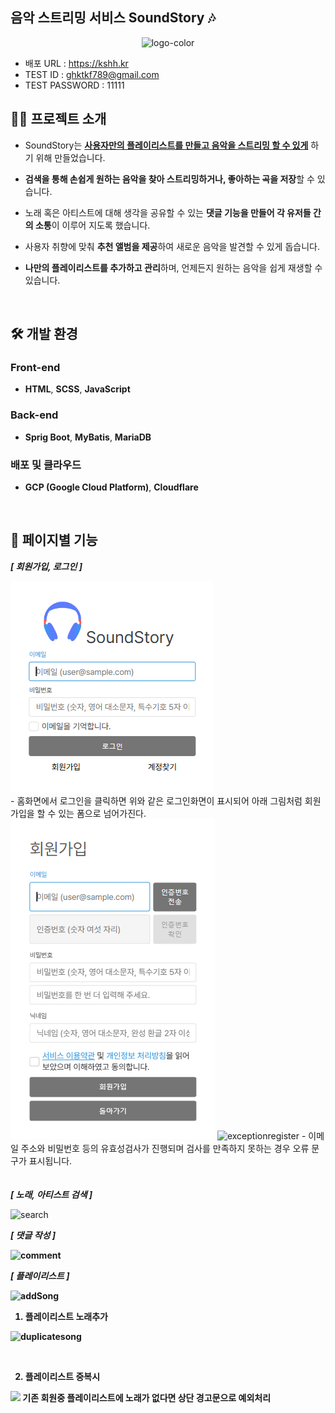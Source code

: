 ## 음악 스트리밍 서비스 SoundStory 🎶

<p align="center">
  <img src="https://github.com/user-attachments/assets/749d03e9-e1e9-4c99-90d4-71797b6cbcd7" alt="logo-color" style="width: 25rem; height: 25rem;">
</p>


- 배포 URL : https://kshh.kr
- TEST ID : ghktkf789@gmail.com
- TEST PASSWORD : 11111
   <br>

## 🙋‍♀️ 프로젝트 소개   

- SoundStory는 **<u>사용자만의 플레이리스트를 만들고 음악을 스트리밍 할 수 있게</u>** 하기 위해 만들었습니다. 
- <b> 검색을 통해 손쉽게 원하는 음악을 찾아 스트리밍하거나, 좋아하는 곡을 저장</b>할 수 있습니다.
- 노래 혹은 아티스트에 대해 생각을 공유할 수 있는 <b>댓글 기능을 만들어 각 유저들 간의 소통</b>이 이루어 지도록 했습니다.
- 사용자 취향에 맞춰 <b>추천 앨범을 제공</b>하여 새로운 음악을 발견할 수 있게 돕습니다.
- <b> 나만의 플레이리스트를 추가하고 관리</b>하며, 언제든지 원하는 음악을 쉽게 재생할 수 있습니다.

  <br>
  

## 🛠️ 개발 환경

### Front-end
- **HTML**, **SCSS**, **JavaScript**

### Back-end
- **Sprig Boot**, **MyBatis**, **MariaDB**

### 배포 및 클라우드
- **GCP (Google Cloud Platform)**, **Cloudflare**

<br>

## 💬 페이지별 기능

<b><em>[ 회원가입, 로그인 ]</b></em>

<img src="assets/images/로그인화면.png" alt="loginPage">
<br>
- 홈화면에서 로그인을 클릭하면 위와 같은 로그인화면이 표시되어 아래 그림처럼 회원가입을 할 수 있는 폼으로 넘어가진다. 

<img src="assets/images/회원가입화면.png" alt="registerPage">


<img src="assets/images/회원가입예외처리.png" alt="exceptionregister">
- 이메일 주소와 비밀번호 등의 유효성검사가 진행되며 검사를 만족하지 못하는 경우 오류 문구가 표시됩니다.
<br>

<br>
<br>
<b><em>[ 노래, 아티스트 검색 ]</b></em>
<br>

![search](https://github.com/user-attachments/assets/35f67a0f-15cb-4972-bfed-a56d7142031f)


<b><em>[ 댓글 작성 ] </em>
<br>

![comment](https://github.com/user-attachments/assets/8c1e5be4-58b5-4d85-b49b-a078ac22dbd9)


<b><em>[ 플레이리스트 ] </em>
<br>

![addSong](https://github.com/user-attachments/assets/a2ba375f-c1ce-41e9-b0ae-c7fbd2045b7c)

1. 플레이리스트 노래추가 

![duplicatesong](https://github.com/user-attachments/assets/402f52a9-736e-48cd-957e-08a026a2ac5b)

<br>


2. 플레이리스트 중복시

<img src="assets/images/플레이리스트예외처리.png">
기존 회원중 플레이리스트에 노래가 없다면 상단 경고문으로 예외처리
